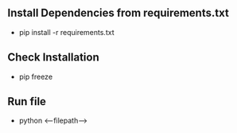 ## Install Dependencies from requirements.txt
- pip install -r requirements.txt

## Check Installation
- pip freeze

## Run file
- python <--filepath-->
